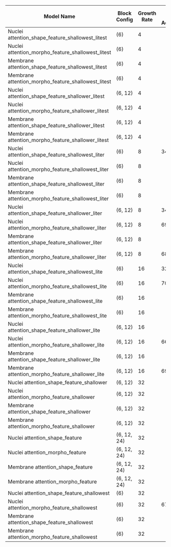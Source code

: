 | Model Name                                | Block Config  | Growth Rate | Blind Test Accuracy | Metrics File Link                        |
|-------------------------------------------|---------------|-------------|---------------------|------------------------------------------|
| Nuclei attention_shape_feature_shallowest_litest    | (6)           | 4           |               |  |
| Nuclei attention_morpho_feature_shallowest_litest   | (6)           | 4           |               |  |
| Membrane attention_shape_feature_shallowest_litest  | (6)           | 4           |               |  |
| Membrane attention_morpho_feature_shallowest_litest | (6)           | 4           |               |  |
| Nuclei attention_shape_feature_shallower_litest     | (6, 12)       | 4           |               | [metrics.npz](./metrics_gbr_inception.ipynb) |
| Nuclei attention_morpho_feature_shallower_litest    | (6, 12)       | 4           |               | [metrics.npz](./metrics_gbr_inception.ipynb) |
| Membrane attention_shape_feature_shallower_litest   | (6, 12)       | 4           |                | [metrics.npz](./metrics_gbr_inception.ipynb) |
| Membrane attention_morpho_feature_shallower_litest  | (6, 12)       | 4           |               | [metrics.npz](./metrics_gbr_inception.ipynb) |
| Nuclei attention_shape_feature_shallowest_liter     | (6)           | 8           | 34.17%               | [metrics.npz](./metrics_gbr_inception.ipynb) |
| Nuclei attention_morpho_feature_shallowest_liter    | (6)           | 8           |               | [metrics.npz](./metrics_gbr_inception.ipynb) |
| Membrane attention_shape_feature_shallowest_liter   | (6)           | 8           |                | [metrics.npz](./metrics_gbr_inception.ipynb) |
| Membrane attention_morpho_feature_shallowest_liter  | (6)           | 8           |               | [metrics.npz](./metrics_gbr_inception.ipynb) |
| Nuclei attention_shape_feature_shallower_liter      | (6, 12)       | 8           | 34.58%              | [metrics.npz](./metrics_gbr_inception.ipynb) |
| Nuclei attention_morpho_feature_shallower_liter     | (6, 12)       | 8           | 69.58%              | [metrics.npz](./metrics_gbr_inception.ipynb) |
| Membrane attention_shape_feature_shallower_liter    | (6, 12)       | 8           |                | [metrics.npz](./metrics_gbr_inception.ipynb) |
| Membrane attention_morpho_feature_shallower_liter   | (6, 12)       | 8           | 68.33%              | [metrics.npz](./metrics_gbr_inception.ipynb) |
| Nuclei attention_shape_feature_shallowest_lite      | (6)           | 16          | 32.08%              | [metrics.npz](./metrics_gbr_inception.ipynb) |
| Nuclei attention_morpho_feature_shallowest_lite     | (6)           | 16          | 70.0%              | [metrics.npz](./metrics_gbr_inception.ipynb) |
| Membrane attention_shape_feature_shallowest_lite    | (6)           | 16          |               | [metrics.npz](./metrics_gbr_inception.ipynb) |
| Membrane attention_morpho_feature_shallowest_lite   | (6)           | 16          |                | [metrics.npz](./metrics_gbr_inception.ipynb) |
| Nuclei attention_shape_feature_shallower_lite       | (6, 12)       | 16          |                | [metrics.npz](./metrics_gbr_inception.ipynb) |
| Nuclei attention_morpho_feature_shallower_lite      | (6, 12)       | 16          | 66.67%              | [metrics.npz](./metrics_gbr_inception.ipynb) |
| Membrane attention_shape_feature_shallower_lite     | (6, 12)       | 16          |               | [metrics.npz](./metrics_gbr_inception.ipynb) |
| Membrane attention_morpho_feature_shallower_lite    | (6, 12)       | 16          | 69.17%               | [metrics.npz](./metrics_gbr_inception.ipynb) |
| Nuclei attention_shape_feature_shallower            | (6, 12)       | 32          |                | [metrics.npz](./metrics_gbr_inception.ipynb) |
| Nuclei attention_morpho_feature_shallower           | (6, 12)       | 32          |                | [metrics.npz](./metrics_gbr_inception.ipynb) |
| Membrane attention_shape_feature_shallower          | (6, 12)       | 32          |                | [metrics.npz](./metrics_gbr_inception.ipynb) |
| Membrane attention_morpho_feature_shallower         | (6, 12)       | 32          |                | [metrics.npz](./metrics_gbr_inception.ipynb) |
| Nuclei attention_shape_feature                      | (6, 12, 24)   | 32          |                | [metrics.npz](./metrics_gbr_inception.ipynb) |
| Nuclei attention_morpho_feature                     | (6, 12, 24)   | 32          |                | [metrics.npz](./metrics_gbr_inception.ipynb) |
| Membrane attention_shape_feature                    | (6, 12, 24)   | 32          |               | [metrics.npz](./metrics_gbr_inception.ipynb) |
| Membrane attention_morpho_feature                   | (6, 12, 24)   | 32          |                | [metrics.npz](./metrics_gbr_inception.ipynb) |
| Nuclei attention_shape_feature_shallowest      | (6)           | 32          |               | [metrics.npz](./metrics_gbr_inception.ipynb) |
| Nuclei attention_morpho_feature_shallowest     | (6)           | 32          |   67.08%            | [metrics.npz](./metrics_gbr_inception.ipynb) |
| Membrane attention_shape_feature_shallowest    | (6)           | 32          |               | [metrics.npz](./metrics_gbr_inception.ipynb) |
| Membrane attention_morpho_feature_shallowest   | (6)           | 32          |                | [metrics.npz](./metrics_gbr_inception.ipynb) |

